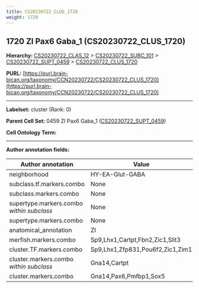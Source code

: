 ```yaml
---
title: CS20230722_CLUS_1720
weight: 1720
---
```

## 1720 ZI Pax6 Gaba_1 (CS20230722_CLUS_1720)
<b>Hierarchy: </b>
[CS20230722_CLAS_12](../CS20230722_CLAS_12) >
[CS20230722_SUBC_101](../CS20230722_SUBC_101) >
[CS20230722_SUPT_0459](../CS20230722_SUPT_0459) >
[CS20230722_CLUS_1720](../CS20230722_CLUS_1720)

**PURL:** [https://purl.brain-bican.org/taxonomy/CCN20230722/CS20230722_CLUS_1720](https://purl.brain-bican.org/taxonomy/CCN20230722/CS20230722_CLUS_1720)

---


**Labelset:** cluster (Rank: 0)

**Parent Cell Set:** 0459 ZI Pax6 Gaba_1 ([CS20230722_SUPT_0459](../CS20230722_SUPT_0459))



**Cell Ontology Term:** 

[MARKER GENES.]: #


---

[TRANSFERRED ANNOTATIONS.]: #


[AUTHOR ANNOTATION FIELDS.]: #


**Author annotation fields:**

| Author annotation | Value |
|-------------------|-------|
|neighborhood|HY-EA-Glut-GABA|
|subclass.tf.markers.combo|None|
|subclass.markers.combo|None|
|supertype.markers.combo _within subclass_|None|
|supertype.markers.combo|None|
|anatomical_annotation|ZI|
|merfish.markers.combo|Sp9,Lhx1,Cartpt,Fbn2,Zic1,Slit3|
|cluster.TF.markers.combo|Sp9,Lhx1,Zfp831,Pou6f2,Zic1,Zim1|
|cluster.markers.combo _within subclass_|Gna14,Cartpt|
|cluster.markers.combo|Gna14,Pax6,Pmfbp1,Sox5|
